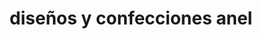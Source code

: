 ---
title: "diseños y confecciones anel"
url: /santa-rosa-de-viterbo/disenos-y-confecciones-anel/
shop: Schneiderei
---